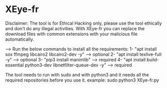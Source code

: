 # XEye-fr
Disclaimer: The tool is for Ethical Hacking only, please use the tool ethically and don't do any illegal activities.
With XEye-fr you can replace the download files with common extensions with your malicious file automatically.

--> Run the below commands to install all the requirements:
1- "apt install sox ffmpeg libcairo2 libcairo2-dev -y" --> optional
2- "apt install texlive-full -y" --> optional
3- "pip3 install manimlib" --> required
4- "apt install build-essential python3-dev libnetfilter-queue-dev -y" --> required

The tool needs to run with sudo and with python3 and it needs all the required repositories before you use it. example: sudo python3 XEye-fr.py
